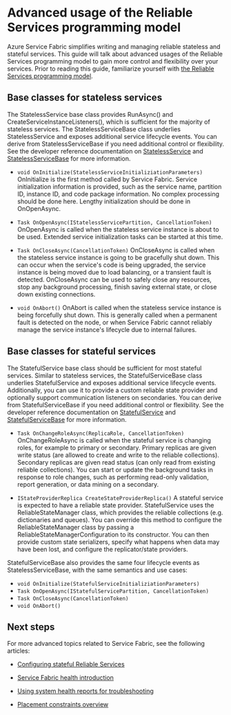 <properties
   pageTitle="Advanced usage of the Reliable Services programming model | Microsoft Azure"
   description="Learn about advanced usage of Service Fabric's Reliable Service programming model for added flexibility in your services."
   services="Service-Fabric"
   documentationCenter=".net"
   authors="jessebenson"
   manager="timlt"
   editor="masnider"/>

<tags
   ms.service="Service-Fabric"
   ms.devlang="dotnet"
   ms.topic="article"
   ms.tgt_pltfrm="NA"
   ms.workload="NA"
   ms.date="01/28/2016"
   ms.author="jesseb"/>

# Advanced usage of the Reliable Services programming model
Azure Service Fabric simplifies writing and managing reliable stateless and stateful services. This guide will talk about advanced usages of the Reliable Services programming model to gain more control and flexibility over your services. Prior to reading this guide, familiarize yourself with [the Reliable Services programming model](service-fabric-reliable-services-introduction.md).

## Base classes for stateless services
The StatelessService base class provides RunAsync() and CreateServiceInstanceListeners(), which is sufficient for the majority of stateless services. The StatelessServiceBase class underlies StatelessService and exposes additional service lifecycle events. You can derive from StatelessServiceBase if you need additional control or flexibility. See the developer reference documentation on [StatelessService](https://msdn.microsoft.com/library/microsoft.servicefabric.services.runtime.statelessservice.aspx) and [StatelessServiceBase](https://msdn.microsoft.com/library/microsoft.servicefabric.services.runtime.statelessservicebase.aspx) for more information.

* `void OnInitialize(StatelessServiceInitializiationParameters)`
  OnInitialize is the first method called by Service Fabric. Service initialization information is provided, such as the service name, partition ID, instance ID, and code package information. No complex processing should be done here. Lengthy initialization should be done in OnOpenAsync.

* `Task OnOpenAsync(IStatelessServicePartition, CancellationToken)`
  OnOpenAsync is called when the stateless service instance is about to be used. Extended service initialization tasks can be started at this time.

* `Task OnCloseAsync(CancellationToken)`
  OnCloseAsync is called when the stateless service instance is going to be gracefully shut down. This can occur when the service's code is being upgraded, the service instance is being moved due to load balancing, or a transient fault is detected. OnCloseAsync can be used to safely close any resources, stop any background processing, finish saving external state, or close down existing connections.

* `void OnAbort()`
  OnAbort is called when the stateless service instance is being forcefully shut down. This is generally called when a permanent fault is detected on the node, or when Service Fabric cannot reliably manage the service instance's lifecycle due to internal failures.


## Base classes for stateful services
The StatefulService base class should be sufficient for most stateful services. Similar to stateless services, the StatefulServiceBase class underlies StatefulService and exposes additional service lifecycle events. Additionally, you can use it to provide a custom reliable state provider and optionally support communication listeners on secondaries. You can derive from StatefulServiceBase if you need additional control or flexibility. See the developer reference documentation on [StatefulService](https://msdn.microsoft.com/library/microsoft.servicefabric.services.runtime.statefulservice.aspx) and [StatefulServiceBase](https://msdn.microsoft.com/library/microsoft.servicefabric.services.runtime.statefulservicebase.aspx) for more information.

* `Task OnChangeRoleAsync(ReplicaRole, CancellationToken)`
  OnChangeRoleAsync is called when the stateful service is changing roles, for example to primary or secondary. Primary replicas are given write status (are allowed to create and write to the reliable collections). Secondary replicas are given read status (can only read from existing reliable collections). You can start or update the background tasks in response to role changes, such as performing read-only validation, report generation, or data mining on a secondary.

* `IStateProviderReplica CreateStateProviderReplica()`
  A stateful service is expected to have a reliable state provider. StatefulService uses the ReliableStateManager class, which provides the reliable collections (e.g. dictionaries and queues). You can override this method to configure the ReliableStateManager class by passing a ReliableStateManagerConfiguration to its constructor. You can then provide custom state serializers, specify what happens when data may have been lost, and configure the replicator/state providers.


StatefulServiceBase also provides the same four lifecycle events as StatelessServiceBase, with the same semantics and use cases:

* `void OnInitialize(StatefulServiceInitializiationParameters)`
* `Task OnOpenAsync(IStatefulServicePartition, CancellationToken)`
* `Task OnCloseAsync(CancellationToken)`
* `void OnAbort()`

## Next steps
For more advanced topics related to Service Fabric, see the following articles:

* [Configuring stateful Reliable Services](service-fabric-reliable-services-configuration.md)

* [Service Fabric health introduction](service-fabric-health-introduction.md)

* [Using system health reports for troubleshooting](service-fabric-understand-and-troubleshoot-with-system-health-reports.md)

* [Placement constraints overview](service-fabric-placement-constraint.md)


